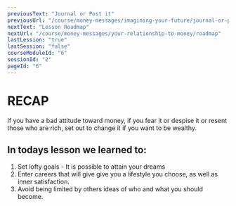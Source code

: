 ```yaml
---
previousText: "Journal or Post it"
previousUrl: "/course/money-messages/imagining-your-future/journal-or-post-it"
nextText: "Lesson Roadmap"
nextUrl: "/course/money-messages/your-relationship-to-money/roadmap"
lastLession: "true"
lastSession: "false"
courseModuleId: "6"
sessionId: "2"
pageId: "6"
---
```



# RECAP 

<sparkle-character-intro position="right" character="jen">
If you have a bad attitude toward money, if you fear it or despise it or resent those who are rich, set out to change it if you want to be wealthy.</sparkle-character-intro>

## In todays lesson we learned to:
1. Set lofty goals - It is possible to attain your dreams
2. Enter careers that will give give you a lifestyle you choose, as well as inner satisfaction.
3. Avoid being limited by others ideas of who and what you should become.

